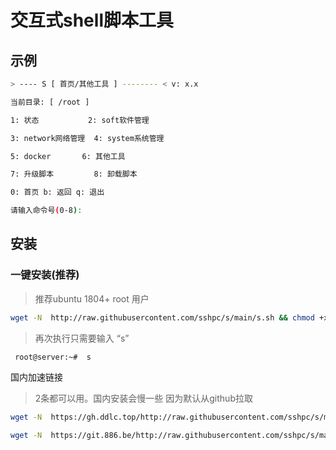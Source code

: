 # 交互式shell脚本工具

## 示例

```sh
> ---- S [ 首页/其他工具 ] -------- < v: x.x

当前目录: [ /root ]

1: 状态           2: soft软件管理

3: network网络管理  4: system系统管理

5: docker       6: 其他工具

7: 升级脚本         8: 卸载脚本

0: 首页 b: 返回 q: 退出

请输入命令号(0-8): 

```


## 安装

### 一键安装(推荐)
> 推荐ubuntu 1804+ root 用户

```sh
wget -N  http://raw.githubusercontent.com/sshpc/s/main/s.sh && chmod +x s.sh && sudo ./s.sh
```

> 再次执行只需要输入 “s” 

```sh
 root@server:~#  s
```

国内加速链接
> 2条都可以用。国内安装会慢一些 因为默认从github拉取
```sh
wget -N  https://gh.ddlc.top/http://raw.githubusercontent.com/sshpc/s/main/s.sh && chmod +x s.sh && sudo ./s.sh
```
```sh
wget -N  https://git.886.be/http://raw.githubusercontent.com/sshpc/s/main/s.sh && chmod +x s.sh && sudo ./s.sh
```









